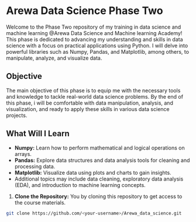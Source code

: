 # Arewa Data Science Phase Two

Welcome to the Phase Two repository of my training in data science and machine learning @Arewa Data Science and Machine learning Academy! This phase is dedicated to advancing my understanding and skills in data science with a focus on practical applications using Python. I will delve into powerful libraries such as Numpy, Pandas, and Matplotlib, among others, to manipulate, analyze, and visualize data.

## Objective

The main objective of this phase is to equip me with the necessary tools and knowledge to tackle real-world data science problems. By the end of this phase, i will be comfortable with data manipulation, analysis, and visualization, and ready to apply these skills in various data science projects.

## What Will I Learn

- **Numpy:** Learn how to perform mathematical and logical operations on arrays.
- **Pandas:** Explore data structures and data analysis tools for cleaning and processing data.
- **Matplotlib:** Visualize data using plots and charts to gain insights.
- Additional topics may include data cleaning, exploratory data analysis (EDA), and introduction to machine learning concepts.




1. **Clone the Repository:** You by cloning this repository to get access to the course materials.

```bash
git clone https://github.com/<your-username>/Arewa_data_science.git
